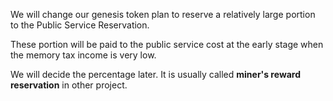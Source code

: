 We will change our genesis token plan to reserve a relatively large portion to the Public Service Reservation.

These portion will be paid to the public service cost at the early stage when the memory tax income is very low.

We will decide the percentage later. It is usually called **miner's reward reservation** in other project.